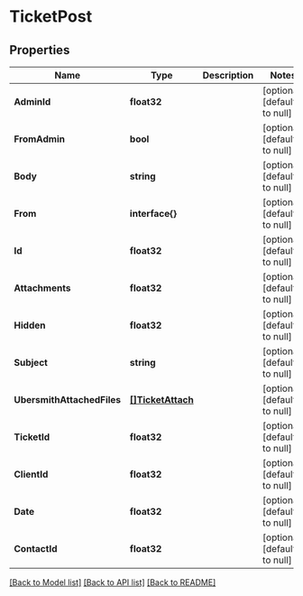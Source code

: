 # TicketPost

## Properties
Name | Type | Description | Notes
------------ | ------------- | ------------- | -------------
**AdminId** | **float32** |  | [optional] [default to null]
**FromAdmin** | **bool** |  | [optional] [default to null]
**Body** | **string** |  | [optional] [default to null]
**From** | **interface{}** |  | [optional] [default to null]
**Id** | **float32** |  | [optional] [default to null]
**Attachments** | **float32** |  | [optional] [default to null]
**Hidden** | **float32** |  | [optional] [default to null]
**Subject** | **string** |  | [optional] [default to null]
**UbersmithAttachedFiles** | [**[]TicketAttach**](TicketAttach.md) |  | [optional] [default to null]
**TicketId** | **float32** |  | [optional] [default to null]
**ClientId** | **float32** |  | [optional] [default to null]
**Date** | **float32** |  | [optional] [default to null]
**ContactId** | **float32** |  | [optional] [default to null]

[[Back to Model list]](../README.md#documentation-for-models) [[Back to API list]](../README.md#documentation-for-api-endpoints) [[Back to README]](../README.md)


